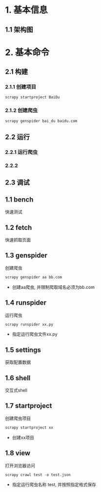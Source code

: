 # 1. 基本信息

## 1.1 架构图



# 2. 基本命令

## 2.1 构建

### 2.1.1 创建项目

```shell
scrapy startproject BaiDu
```

### 2.1.2 创建爬虫

```shell
scrapy genspider bai_du baidu.com
```

## 2.2 运行

### 2.2.1 运行爬虫

### 2.2.2 

## 2.3 调试



## 1.1 bench

快速测试

## 1.2 fetch

快速抓取页面

## 1.3 genspider

创建爬虫

```python
scrapy genspider aa bb.com
```

* 创建aa爬虫, 并限制爬取域名必须为bb.com

## 1.4 runspider

运行爬虫

```python
scrapy runspider xx.py
```

* 指定运行爬虫文件xx.py

## 1.5 settings

获取配置数据

## 1.6 shell

交互式shell

## 1.7 startproject

创建爬虫项目

```python
scrapy startproject xx
```

* 创建xx项目

## 1.8 view

打开浏览器访问

```python
scrapy crawl test -o test.json
```

* 指定运行爬虫名称 test, 并按照指定格式保存